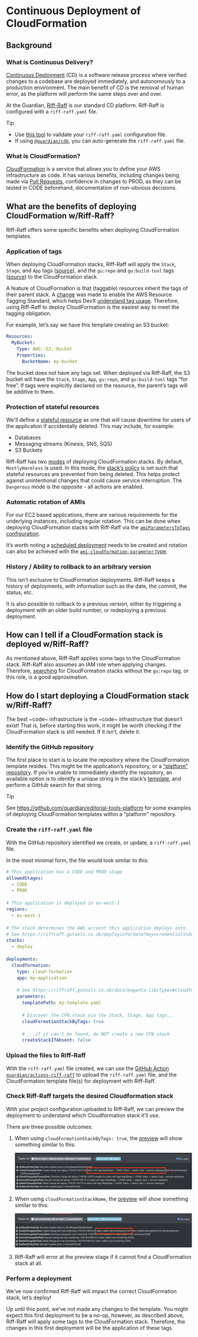 # Continuous Deployment of CloudFormation

## Background
### What is Continuous Delivery?
[Continuous Deployment](./continuous-deployment.md) (CD) is a software release process where verified changes to a codebase are deployed immediately,
and autonomously to a production environment. 
The main benefit of CD is the removal of human error, as the platform will perform the same steps over and over.

At the Guardian, [Riff-Raff](https://riffraff.gutools.co.uk/) is our standard CD platform. 
Riff-Raff is configured with a `riff-raff.yaml` file.

> [!TIP]
> - Use [this tool](https://riffraff.gutools.co.uk/configuration/validation) to validate your `riff-raff.yaml` configuration file. 
> - If using [`@guardian/cdk`](https://github.com/guardian/cdk/tree/main/src/riff-raff-yaml-file), you can auto-generate the `riff-raff.yaml` file.

### What is CloudFormation?
[CloudFormation](https://docs.aws.amazon.com/AWSCloudFormation/latest/UserGuide/Welcome.html) is a service that allows you to define your AWS infrastructure as code.
It has various benefits, including changes being made via [Pull Requests](./pull-requests.md), 
confidence in changes to PROD, as they can be tested in CODE beforehand, documentation of non-obvious decisions.

## What are the benefits of deploying CloudFormation w/Riff-Raff?
Riff-Raff offers some specific benefits when deploying CloudFormation templates.

### Application of tags
When deploying CloudFormation stacks, Riff-Raff will apply the `Stack`, `Stage`, and `App` tags ([source](https://github.com/guardian/riff-raff/blob/c94fcd0fd5723261ed6635188bef8722d85bc3eb/magenta-lib/src/main/scala/magenta/deployment_type/CloudFormation.scala#L214-L218)), 
and the `gu:repo` and `gu:build-tool` tags ([source](https://github.com/guardian/riff-raff/blob/c94fcd0fd5723261ed6635188bef8722d85bc3eb/riff-raff/app/AppComponents.scala#L102-L114)) to the CloudFormation stack.

A feature of CloudFormation is that (taggable) resources inherit the tags of their parent stack. 
A [change](https://groups.google.com/a/guardian.co.uk/g/engineering/c/Q2NkWI4-apI/m/ylNwUGS3AAAJ) was made to enable the AWS Resource Tagging Standard, 
which helps DevX [understand tag usage](https://metrics.gutools.co.uk/d/cdokcsudhxrswa/obligatron?orgId=1). 
Therefore, using Riff-Raff to deploy CloudFormation is the easiest way to meet the tagging obligation.

For example, let’s say we have this template creating an S3 bucket:

```yaml
Resources:
  MyBucket:
    Type: AWS::S3::Bucket
    Properties:
      BucketName: my-bucket
```

The bucket does not have any tags set. When deployed via Riff-Raff, the S3 bucket will have the `Stack`, `Stage`, `App`, `gu:repo`, and `gu:build-tool` tags “for free”. 
If tags were explicitly declared on the resource, the parent’s tags will be additive to them.

### Protection of stateful resources
We'll define a [stateful resource](https://github.com/guardian/cdk/blob/main/docs/stateful-resources.md) as one that will cause downtime for users of the application if accidentally deleted.
This may include, for example:
- Databases
- Messaging streams (Kinesis, SNS, SQS)
- S3 Buckets

Riff-Raff has two [modes](https://riffraff.gutools.co.uk/docs/riffraff/advanced-settings.md) of deploying CloudFormation stacks. By default, `MostlyHarmless` is used. 
In this mode, the [stack’s policy](https://docs.aws.amazon.com/AWSCloudFormation/latest/UserGuide/protect-stack-resources.html) is set such that stateful resources are prevented from being deleted. 
This helps protect against unintentional changes that could cause service interruption. The `Dangerous` mode is the opposite - all actions are enabled.

### Automatic rotation of AMIs
For our EC2 based applications, there are various requirements for the underlying instances, including regular rotation. 
This can be done when deploying CloudFormation stacks with Riff-Raff via the [`amiParametersToTags` configuration](https://riffraff.gutools.co.uk/docs/magenta-lib/types#cloudformation).

It’s worth noting a [scheduled deployment](https://riffraff.gutools.co.uk/deployment/schedule) needs to be created and rotation can also be achieved with the [`ami-cloudformation-parameter` type](https://riffraff.gutools.co.uk/docs/magenta-lib/types#amicloudformationparameter).

### History / Ability to rollback to an arbitrary version
This isn’t exclusive to CloudFormation deployments. Riff-Raff keeps a history of deployments, with information such as the date, the commit, the status, etc.

It is also possible to rollback to a previous version, either by triggering a deployment with an older build number, or redeploying a previous deployment.

## How can I tell if a CloudFormation stack is deployed w/Riff-Raff?
As mentioned above, Riff-Raff applies some tags to the CloudFormation stack. Riff-Raff also assumes an IAM role when applying changes. 
Therefore, [searching](https://metrics.gutools.co.uk/goto/L49ZNjQSR?orgId=1) for CloudFormation stacks without the `gu:repo` tag, or this role, is a good approximation.

## How do I start deploying a CloudFormation stack w/Riff-Raff?
The best ~code~ infrastructure is the ~code~ infrastructure that doesn’t exist! 
That is, before starting this work, it might be worth checking if the CloudFormation stack is still needed. 
If it isn’t, delete it.

### Identify the GitHub repository
The first place to start is to locate the repository where the CloudFormation template resides. 
This might be the application’s repository, or a [“platform” repository](https://github.com/orgs/guardian/repositories?q=platform). 
If you’re unable to immediately identify the repository, an available option is to identify a unique string in the stack’s [template](https://metrics.gutools.co.uk/goto/5LagDCQSR?orgId=1),
and perform a GitHub search for that string.

> [!TIP]
> See https://github.com/guardian/editorial-tools-platform for some examples of deploying CloudFormation templates within a "platform" repository.

### Create the `riff-raff.yaml` file
With the GitHub repository identified we create, or update, a `riff-raff.yaml` file.

In the most minimal form, the file would look similar to this:

```yaml
# This application has a CODE and PROD stage
allowedStages:
  - CODE
  - PROD

# This application is deployed in eu-west-1
regions:
  - eu-west-1

# The stack determines the AWS account this application deploys into.
# See https://riffraff.gutools.co.uk/deployinfo/data?key=credentials%3Aaws-cfn-role
stacks:
  - deploy

deployments:
  cloudformation:
    type: cloud-formation
    app: my-application

    # See https://riffraff.gutools.co.uk/docs/magenta-lib/types#cloudformation for all configuration options
    parameters:
      templatePath: my-template.yaml

      # Discover the CFN stack via the Stack, Stage, App tags...
      cloudFormationStackByTags: true

      # ...if it can't be found, do NOT create a new CFN stack
      createStackIfAbsent: false
```

### Upload the files to Riff-Raff
With the `riff-raff.yaml` file created, we can use the [GitHub Action `guardian/actions-riff-raff`](https://github.com/guardian/actions-riff-raff) 
to upload the `riff-raff.yaml` file, and the CloudFormation template file(s) for deployment with Riff-Raff.

### Check Riff-Raff targets the desired Cloudformation stack
With your project configuration uploaded to Riff-Raff, we can preview the deployment to understand which Cloudformation stack it’ll use.

There are three possible outcomes:
1. When using `cloudFormationStackByTags: true`, the [preview](https://riffraff.gutools.co.uk/preview/yaml?project=deploy%3A%3Aservice-catalogue&build=5372&stage=CODE&updateStrategy=MostlyHarmless) will show something similar to this:
   
   ![cloudFormationStackByTags](./images/riff-raff-cloudformation-cloudFormationStackByTags.jpg)

2. When using `cloudFormationStackName`, the [preview](https://riffraff.gutools.co.uk/preview/yaml?project=consent%3A%3Acmp-monitoring&build=2239&stage=CODE&updateStrategy=MostlyHarmless) will show something similar to this:

   ![cloudFormationStackName](./images/riff-raff-cloudformation-cloudFormationStackName.jpg)

3. Riff-Raff will error at the preview stage if it cannot find a CloudFormation stack at all.

### Perform a deployment
We’ve now confirmed Riff-Raff will impact the correct CloudFormation stack, let’s deploy!

Up until this point, we’ve not made any changes to the template. 
You might expect this first deployment to be a no-op, however, as described above, Riff-Raff will apply some tags to the CloudFormation stack. 
Therefore, the changes in this first deployment will be the application of these tags.

